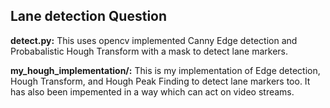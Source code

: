 ## Lane detection Question

**detect.py:** This uses opencv implemented Canny Edge detection and Probabalistic Hough Transform with a mask to detect lane markers.  

**my_hough_implementation/:** This is my implementation of Edge detection, Hough Transform, and Hough Peak Finding to detect lane markers too. It has also been impemented in a way which can act on video streams.
